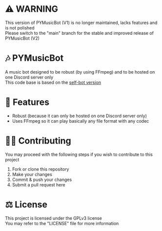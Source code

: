 # ⚠ WARNING
This version of PYMusicBot (V1) is no longer maintained, lacks features and is not polished<br>
Please switch to the "main" branch for the stable and improved release of PYMusicBot (V2)

<!-- <img src="Logo.png" alt="Logo" width=256 height=256> -->

# 🎶 PYMusicBot
A music bot designed to be robust (by using FFmpeg) and to be hosted on one Discord server only<br>
This code base is based on the [self-bot version](https://github.com/vlOd2/SelfMusicBot)

# 📌 Features
- Robust (because it can only be hosted on one Discord server only)
- Uses FFmpeg so it can play basically any file format with any codec

<!--
# 🔧 How to setup
Check the wiki page [here](https://github.com/vlOd2/PYMusicBot/wiki/Setup) for a guide on setup
-->

# 👨‍💻 Contributing
You may proceed with the following steps if you wish to contribute to this project

1. Fork or clone this repository
2. Make your changes
3. Commit & push your changes
4. Submit a pull request here

# ⚖ License
This project is licensed under the GPLv3 license
<br>
You may refer to the "LICENSE" file for more information
